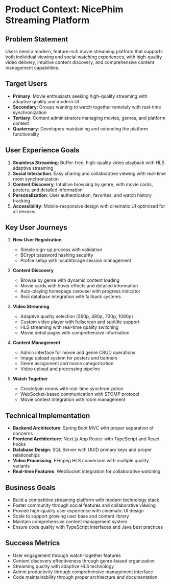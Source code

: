 # Product Context: NicePhim Streaming Platform

## Problem Statement
Users need a modern, feature-rich movie streaming platform that supports both individual viewing and social watching experiences, with high-quality video delivery, intuitive content discovery, and comprehensive content management capabilities.

## Target Users
- **Primary**: Movie enthusiasts seeking high-quality streaming with adaptive quality and modern UI
- **Secondary**: Groups wanting to watch together remotely with real-time synchronization
- **Tertiary**: Content administrators managing movies, genres, and platform content
- **Quaternary**: Developers maintaining and extending the platform functionality

## User Experience Goals
1. **Seamless Streaming**: Buffer-free, high-quality video playback with HLS adaptive streaming
2. **Social Interaction**: Easy sharing and collaborative viewing with real-time room synchronization
3. **Content Discovery**: Intuitive browsing by genre, with movie cards, posters, and detailed information
4. **Personalization**: User authentication, favorites, and watch history tracking
5. **Accessibility**: Mobile-responsive design with cinematic UI optimized for all devices

## Key User Journeys
1. **New User Registration**
   - Simple sign-up process with validation
   - BCrypt password hashing security
   - Profile setup with localStorage session management

2. **Content Discovery**
   - Browse by genre with dynamic content loading
   - Movie cards with hover effects and detailed information
   - Auto-playing homepage carousel with progress indicator
   - Real database integration with fallback systems

3. **Video Streaming**
   - Adaptive quality selection (360p, 480p, 720p, 1080p)
   - Custom video player with fullscreen and subtitle support
   - HLS streaming with real-time quality switching
   - Movie detail pages with comprehensive information

4. **Content Management**
   - Admin interface for movie and genre CRUD operations
   - Image upload system for posters and banners
   - Genre assignment and movie categorization
   - Video upload and processing pipeline

5. **Watch Together**
   - Create/join rooms with real-time synchronization
   - WebSocket-based communication with STOMP protocol
   - Movie context integration with room management

## Technical Implementation
- **Backend Architecture**: Spring Boot MVC with proper separation of concerns
- **Frontend Architecture**: Next.js App Router with TypeScript and React hooks
- **Database Design**: SQL Server with UUID primary keys and proper relationships
- **Video Processing**: FFmpeg HLS conversion with multiple quality variants
- **Real-time Features**: WebSocket integration for collaborative watching

## Business Goals
- Build a competitive streaming platform with modern technology stack
- Foster community through social features and collaborative viewing
- Provide high-quality user experience with cinematic UI design
- Scale to support growing user base and content library
- Maintain comprehensive content management system
- Ensure code quality with TypeScript interfaces and Java best practices

## Success Metrics
- User engagement through watch-together features
- Content discovery effectiveness through genre-based organization
- Streaming quality with adaptive HLS technology
- Admin productivity through comprehensive management interface
- Code maintainability through proper architecture and documentation


